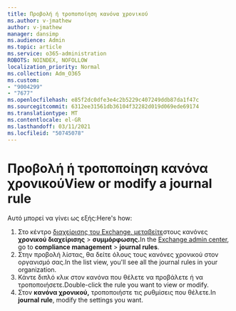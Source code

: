 ```yaml
---
title: Προβολή ή τροποποίηση κανόνα χρονικού
ms.author: v-jmathew
author: v-jmathew
manager: dansimp
ms.audience: Admin
ms.topic: article
ms.service: o365-administration
ROBOTS: NOINDEX, NOFOLLOW
localization_priority: Normal
ms.collection: Adm_O365
ms.custom:
- "9004299"
- "7677"
ms.openlocfilehash: e85f2dc0dfe3e4c2b5229c407249ddb87da1f47c
ms.sourcegitcommit: 6312ee31561db36104f32282d019d069ede69174
ms.translationtype: MT
ms.contentlocale: el-GR
ms.lasthandoff: 03/11/2021
ms.locfileid: "50745078"
---
```

# <a name="view-or-modify-a-journal-rule"></a><span data-ttu-id="5e06a-102">Προβολή ή τροποποίηση κανόνα χρονικού</span><span class="sxs-lookup"><span data-stu-id="5e06a-102">View or modify a journal rule</span></span>

<span data-ttu-id="5e06a-103">Αυτό μπορεί να γίνει ως εξής:</span><span class="sxs-lookup"><span data-stu-id="5e06a-103">Here's how:</span></span>

1. <span data-ttu-id="5e06a-104">Στο κέντρο [διαχείρισης του Exchange, μεταβείτε](https://go.microsoft.com/fwlink/p/?linkid=2059104)στους κανόνες **χρονικού διαχείρισης**  >  **συμμόρφωσης.**</span><span class="sxs-lookup"><span data-stu-id="5e06a-104">In the [Exchange admin center](https://go.microsoft.com/fwlink/p/?linkid=2059104), go to **compliance management** > **journal rules**.</span></span>
2. <span data-ttu-id="5e06a-105">Στην προβολή λίστας, θα δείτε όλους τους κανόνες χρονικού στον οργανισμό σας.</span><span class="sxs-lookup"><span data-stu-id="5e06a-105">In the list view, you'll see all the journal rules in your organization.</span></span>
3. <span data-ttu-id="5e06a-106">Κάντε διπλό κλικ στον κανόνα που θέλετε να προβάλετε ή να τροποποιήσετε.</span><span class="sxs-lookup"><span data-stu-id="5e06a-106">Double-click the rule you want to view or modify.</span></span>
4. <span data-ttu-id="5e06a-107">Στον **κανόνα χρονικού,** τροποποιήστε τις ρυθμίσεις που θέλετε.</span><span class="sxs-lookup"><span data-stu-id="5e06a-107">In **journal rule**, modify the settings you want.</span></span>
